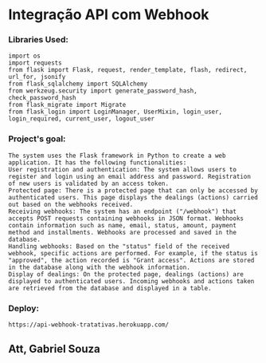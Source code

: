 # Integração API com Webhook


### Libraries Used:

    import os
    import requests
    from flask import Flask, request, render_template, flash, redirect, url_for, jsonify
    from flask_sqlalchemy import SQLAlchemy
    from werkzeug.security import generate_password_hash, check_password_hash
    from flask_migrate import Migrate
    from flask_login import LoginManager, UserMixin, login_user, login_required, current_user, logout_user


### Project's goal:

    The system uses the Flask framework in Python to create a web application. It has the following functionalities:
    User registration and authentication: The system allows users to register and login using an email address and password. Registration of new users is validated by an access token.
    Protected page: There is a protected page that can only be accessed by authenticated users. This page displays the dealings (actions) carried out based on the webhooks received.
    Receiving webhooks: The system has an endpoint ("/webhook") that accepts POST requests containing webhooks in JSON format. Webhooks contain information such as name, email, status, amount, payment method and installments. Webhooks are processed and saved in the database.
    Handling webhooks: Based on the "status" field of the received webhook, specific actions are performed. For example, if the status is "approved", the action recorded is "Grant access". Actions are stored in the database along with the webhook information.
    Display of dealings: On the protected page, dealings (actions) are displayed to authenticated users. Incoming webhooks and actions taken are retrieved from the database and displayed in a table.
    
    
### Deploy:
    https://api-webhook-tratativas.herokuapp.com/
    
    
## Att, Gabriel Souza
